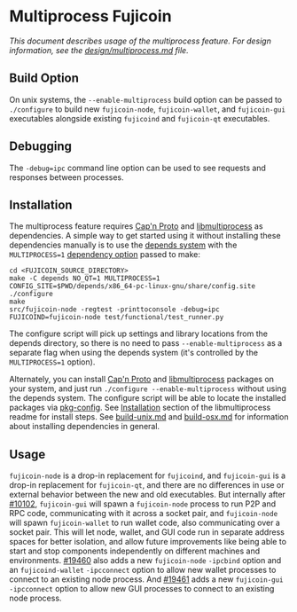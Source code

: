 # Multiprocess Fujicoin

_This document describes usage of the multiprocess feature. For design information, see the [design/multiprocess.md](design/multiprocess.md) file._

## Build Option

On unix systems, the `--enable-multiprocess` build option can be passed to `./configure` to build new `fujicoin-node`, `fujicoin-wallet`, and `fujicoin-gui` executables alongside existing `fujicoind` and `fujicoin-qt` executables.

## Debugging

The `-debug=ipc` command line option can be used to see requests and responses between processes.

## Installation

The multiprocess feature requires [Cap'n Proto](https://capnproto.org/) and [libmultiprocess](https://github.com/chaincodelabs/libmultiprocess) as dependencies. A simple way to get started using it without installing these dependencies manually is to use the [depends system](../depends) with the `MULTIPROCESS=1` [dependency option](../depends#dependency-options) passed to make:

```
cd <FUJICOIN_SOURCE_DIRECTORY>
make -C depends NO_QT=1 MULTIPROCESS=1
CONFIG_SITE=$PWD/depends/x86_64-pc-linux-gnu/share/config.site ./configure
make
src/fujicoin-node -regtest -printtoconsole -debug=ipc
FUJICOIND=fujicoin-node test/functional/test_runner.py
```

The configure script will pick up settings and library locations from the depends directory, so there is no need to pass `--enable-multiprocess` as a separate flag when using the depends system (it's controlled by the `MULTIPROCESS=1` option).

Alternately, you can install [Cap'n Proto](https://capnproto.org/) and [libmultiprocess](https://github.com/chaincodelabs/libmultiprocess) packages on your system, and just run `./configure --enable-multiprocess` without using the depends system. The configure script will be able to locate the installed packages via [pkg-config](https://www.freedesktop.org/wiki/Software/pkg-config/). See [Installation](https://github.com/chaincodelabs/libmultiprocess/blob/master/doc/install.md) section of the libmultiprocess readme for install steps. See [build-unix.md](build-unix.md) and [build-osx.md](build-osx.md) for information about installing dependencies in general.

## Usage

`fujicoin-node` is a drop-in replacement for `fujicoind`, and `fujicoin-gui` is a drop-in replacement for `fujicoin-qt`, and there are no differences in use or external behavior between the new and old executables. But internally after [#10102](https://github.com/fujicoin/fujicoin/pull/10102), `fujicoin-gui` will spawn a `fujicoin-node` process to run P2P and RPC code, communicating with it across a socket pair, and `fujicoin-node` will spawn `fujicoin-wallet` to run wallet code, also communicating over a socket pair. This will let node, wallet, and GUI code run in separate address spaces for better isolation, and allow future improvements like being able to start and stop components independently on different machines and environments.
[#19460](https://github.com/fujicoin/fujicoin/pull/19460) also adds a new `fujicoin-node` `-ipcbind` option and an `fujicoind-wallet` `-ipcconnect` option to allow new wallet processes to connect to an existing node process.
And [#19461](https://github.com/fujicoin/fujicoin/pull/19461) adds a new `fujicoin-gui` `-ipcconnect` option to allow new GUI processes to connect to an existing node process.
